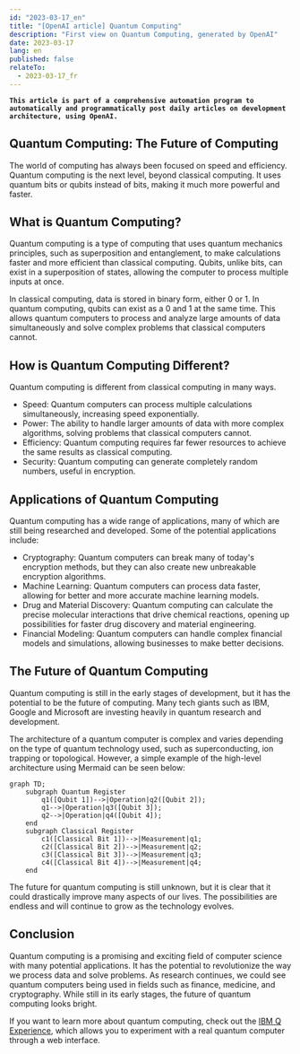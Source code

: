 ```yaml
---
id: "2023-03-17_en"
title: "[OpenAI article] Quantum Computing"
description: "First view on Quantum Computing, generated by OpenAI"
date: 2023-03-17
lang: en
published: false
relateTo:
  - 2023-03-17_fr
---
```


**`This article is part of a comprehensive automation program to automatically and programmatically post daily articles on development architecture, using OpenAI.`**

<article>

# Quantum Computing: The Future of Computing

The world of computing has always been focused on speed and efficiency. Quantum computing is the next level, beyond classical computing. It uses quantum bits or qubits instead of bits, making it much more powerful and faster.

## What is Quantum Computing?

Quantum computing is a type of computing that uses quantum mechanics principles, such as superposition and entanglement, to make calculations faster and more efficient than classical computing. Qubits, unlike bits, can exist in a superposition of states, allowing the computer to process multiple inputs at once.

In classical computing, data is stored in binary form, either 0 or 1. In quantum computing, qubits can exist as a 0 and 1 at the same time. This allows quantum computers to process and analyze large amounts of data simultaneously and solve complex problems that classical computers cannot.

## How is Quantum Computing Different?

Quantum computing is different from classical computing in many ways.

- Speed: Quantum computers can process multiple calculations simultaneously, increasing speed exponentially.
- Power: The ability to handle larger amounts of data with more complex algorithms, solving problems that classical computers cannot.
- Efficiency: Quantum computing requires far fewer resources to achieve the same results as classical computing.
- Security: Quantum computing can generate completely random numbers, useful in encryption.

## Applications of Quantum Computing

Quantum computing has a wide range of applications, many of which are still being researched and developed. Some of the potential applications include:

- Cryptography: Quantum computers can break many of today's encryption methods, but they can also create new unbreakable encryption algorithms.
- Machine Learning: Quantum computers can process data faster, allowing for better and more accurate machine learning models.
- Drug and Material Discovery: Quantum computing can calculate the precise molecular interactions that drive chemical reactions, opening up possibilities for faster drug discovery and material engineering.
- Financial Modeling: Quantum computers can handle complex financial models and simulations, allowing businesses to make better decisions.

## The Future of Quantum Computing

Quantum computing is still in the early stages of development, but it has the potential to be the future of computing. Many tech giants such as IBM, Google and Microsoft are investing heavily in quantum research and development.

The architecture of a quantum computer is complex and varies depending on the type of quantum technology used, such as superconducting, ion trapping or topological. However, a simple example of the high-level architecture using Mermaid can be seen below:

```mermaid
graph TD;
    subgraph Quantum Register
        q1([Qubit 1])-->|Operation|q2([Qubit 2]);
        q1-->|Operation|q3([Qubit 3]);
        q2-->|Operation|q4([Qubit 4]);
    end
    subgraph Classical Register
        c1([Classical Bit 1])-->|Measurement|q1;
        c2([Classical Bit 2])-->|Measurement|q2;
        c3([Classical Bit 3])-->|Measurement|q3;
        c4([Classical Bit 4])-->|Measurement|q4;
    end
```

The future for quantum computing is still unknown, but it is clear that it could drastically improve many aspects of our lives. The possibilities are endless and will continue to grow as the technology evolves.

# Conclusion

Quantum computing is a promising and exciting field of computer science with many potential applications. It has the potential to revolutionize the way we process data and solve problems. As research continues, we could see quantum computers being used in fields such as finance, medicine, and cryptography. While still in its early stages, the future of quantum computing looks bright.

If you want to learn more about quantum computing, check out the [IBM Q Experience](https://www.ibm.com/quantum-computing/), which allows you to experiment with a real quantum computer through a web interface.

</article>
